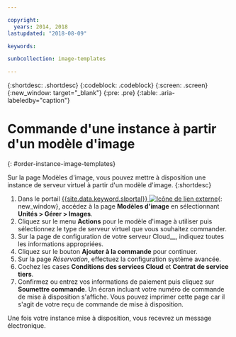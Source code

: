 ```yaml
---

copyright:
  years: 2014, 2018
lastupdated: "2018-08-09"

keywords:

sunbcollection: image-templates

---
```


{:shortdesc: .shortdesc}
{:codeblock: .codeblock}
{:screen: .screen}
{:new_window: target="_blank"}
{:pre: .pre}
{:table: .aria-labeledby="caption"}


# Commande d'une instance à partir d'un modèle d'image
{: #order-instance-image-templates}

Sur la page Modèles d'image, vous pouvez mettre à disposition une instance de serveur virtuel à partir d'un modèle d'image.
{:shortdesc}

1. Dans le portail [{{site.data.keyword.slportal}} ![Icône de lien externe](../../icons/launch-glyph.svg "Icône de lien externe")](https://control.softlayer.com/){: new_window}, accédez à la page **Modèles d'image** en sélectionnant **Unités > Gérer > Images**.
2. Cliquez sur le menu **Actions** pour le modèle d'image à utiliser puis sélectionnez le type de serveur virtuel que vous souhaitez commander.
3. Sur la page de configuration de votre serveur Cloud__, indiquez toutes les informations appropriées.
4. Cliquez sur le bouton **Ajouter à la commande** pour continuer.
5. Sur la page _Réservation_, effectuez la configuration système avancée.
6. Cochez les cases **Conditions des services Cloud** et **Contrat de service tiers**.
7. Confirmez ou entrez vos informations de paiement puis cliquez sur **Soumettre commande**. Un écran incluant votre numéro de commande de mise à disposition s'affiche. Vous pouvez imprimer cette page car il s'agit de votre reçu de commande de mise à disposition.

Une fois votre instance mise à disposition, vous recevrez un message électronique.
